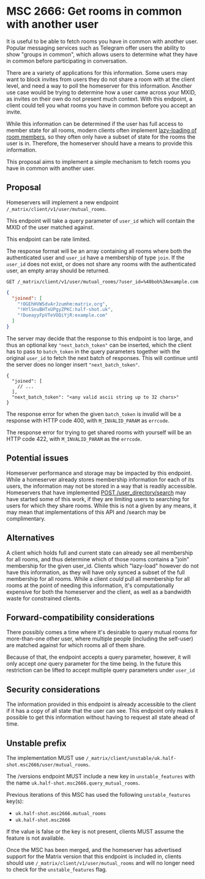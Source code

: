 # MSC 2666: Get rooms in common with another user

It is useful to be able to fetch rooms you have in common with another user. Popular messaging
services such as Telegram offer users the ability to show "groups in common", which allows users to
determine what they have in common before participating in conversation.

There are a variety of applications for this information. Some users may want to block invites from
users they do not share a room with at the client level, and need a way to poll the homeserver for
this information. Another use case would be trying to determine how a user came across your MXID, as
invites on their own do not present much context. With this endpoint, a client could tell you what
rooms you have in common before you accept an invite.

While this information can be determined if the user has full access to member state for all rooms,
modern clients often implement
[lazy-loading of room members](https://spec.matrix.org/v1.3/client-server-api/#lazy-loading-room-members),
so they often only have a subset of state for the rooms the user is in. Therefore, the homeserver
should have a means to provide this information.

This proposal aims to implement a simple mechanism to fetch rooms you have in common with another
user.

## Proposal

Homeservers will implement a new endpoint `/_matrix/client/v1/user/mutual_rooms`.

This endpoint will take a query parameter of `user_id` which will contain the MXID of the user
matched against.

This endpoint can be rate limited.

The response format will be an array containing all rooms where both the authenticated user and
`user_id` have a membership of type `join`. If the `user_id` does not exist, or does not share any
rooms with the authenticated user, an empty array should be returned.

```http
GET /_matrix/client/v1/user/mutual_rooms/?user_id=%40bob%3Aexample.com
```

```json
{
  "joined": [
    "!OGEhHVWSdvArJzumhm:matrix.org",
    "!HYlSnuBHTxUPgyZPKC:half-shot.uk",
    "!DueayyFpVTeVOQiYjR:example.com"
  ]
}
```

The server may decide that the response to this endpoint is too large, and thus an optional key
`"next_batch_token"` can be inserted, which the client has to pass to `batch_token` in the query
parameters together with the original `user_id` to fetch the next batch of responses. This will
continue until the server does no longer insert `"next_batch_token"`.

```json5
{
  "joined": [
    // ...
  ],
  "next_batch_token": "<any valid ascii string up to 32 chars>"
}
```

The response error for when the given `batch_token` is invalid will be a response with HTTP code 400,
with `M_INVALID_PARAM` as `errcode`.

The response error for trying to get shared rooms with yourself will be an HTTP code 422, with
`M_INVALID_PARAM` as the `errcode`.

## Potential issues

Homeserver performance and storage may be impacted by this endpoint. While a homeserver already
stores membership information for each of its users, the information may not be stored in a way that
is readily accessible. Homeservers that have implemented
[POST /user_directory/search](https://spec.matrix.org/v1.3/client-server-api/#post_matrixclientv3user_directorysearch)
may have started some of this work, if they are limiting users to searching for users for which they
share rooms. While this is not a given by any means, it may mean that implementations of this API
and /search may be complimentary.

## Alternatives

A client which holds full and current state can already see all membership for all rooms, and thus
determine which of those rooms contains a "join" membership for the given user_id. Clients which "lazy-load"
however do not have this information, as they will have only synced a subset of the full membership for
all rooms. While a client *could* pull all membership for all rooms at the point of needing this information,
it's computationally expensive for both the homeserver and the client, as well as a bandwidth waste for constrained
clients.

## Forward-compatibility considerations

There possibly comes a time where it's desirable to query mutual rooms for more-than-one other user,
where multiple people (including the self-user) are matched against for which rooms all of them
share.

Because of that, the endpoint accepts a query parameter, however, it will only accept *one* query
parameter for the time being. In the future this restriction can be lifted to accept multiple query
parameters under `user_id`

## Security considerations

The information provided in this endpoint is already accessible to the client if it has a copy of all
state that the user can see. This endpoint only makes it possible to get this information without having
to request all state ahead of time.

## Unstable prefix

The implementation MUST use `/_matrix/client/unstable/uk.half-shot.msc2666/user/mutual_rooms`.

The /versions endpoint MUST include a new key in `unstable_features` with the name
`uk.half-shot.msc2666.query_mutual_rooms`.

Previous iterations of this MSC has used the following `unstable_features` key(s):
- `uk.half-shot.msc2666.mutual_rooms`
- `uk.half-shot.msc2666`

If the value is false or the key is not present, clients MUST assume the feature is not available.

Once the MSC has been merged, and the homeserver has advertised support for the Matrix version that
this endpoint is included in, clients should use `/_matrix/client/v1/user/mutual_rooms` and will no
longer need to check for the `unstable_features` flag.
